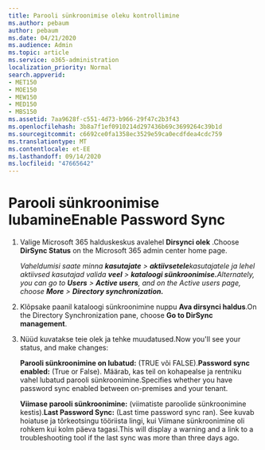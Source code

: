 ```yaml
---
title: Parooli sünkroonimise oleku kontrollimine
ms.author: pebaum
author: pebaum
ms.date: 04/21/2020
ms.audience: Admin
ms.topic: article
ms.service: o365-administration
localization_priority: Normal
search.appverid:
- MET150
- MOE150
- MEW150
- MED150
- MBS150
ms.assetid: 7aa9628f-c551-4d73-b966-29f47c2b3f43
ms.openlocfilehash: 3b8a7f1ef0910214d297436b69c3699264c39b1d
ms.sourcegitcommit: c6692ce0fa1358ec3529e59ca0ecdfdea4cdc759
ms.translationtype: MT
ms.contentlocale: et-EE
ms.lasthandoff: 09/14/2020
ms.locfileid: "47665642"
---
```

# <a name="enable-password-sync"></a><span data-ttu-id="0eae0-102">Parooli sünkroonimise lubamine</span><span class="sxs-lookup"><span data-stu-id="0eae0-102">Enable Password Sync</span></span>

1.  <span data-ttu-id="0eae0-103">Valige Microsoft 365 halduskeskus avalehel **Dirsynci olek** .</span><span class="sxs-lookup"><span data-stu-id="0eae0-103">Choose **DirSync Status** on the Microsoft 365 admin center home page.</span></span> 
    
     <span data-ttu-id="0eae0-104">*Vaheldumisi saate minna **kasutajate** \> **aktiivsetele**kasutajatele ja lehel aktiivsed kasutajad valida **veel** \> **kataloogi sünkroonimise.***</span><span class="sxs-lookup"><span data-stu-id="0eae0-104">*Alternately, you can go to **Users** \> **Active users**, and on the Active users page, choose **More** \> **Directory synchronization.***</span></span> 
    
2. <span data-ttu-id="0eae0-105">Klõpsake paanil kataloogi sünkroonimine nuppu **Ava dirsynci haldus**.</span><span class="sxs-lookup"><span data-stu-id="0eae0-105">On the Directory Synchronization pane, choose **Go to DirSync management**.</span></span> 
    
3. <span data-ttu-id="0eae0-106">Nüüd kuvatakse teie olek ja tehke muudatused.</span><span class="sxs-lookup"><span data-stu-id="0eae0-106">Now you'll see your status, and make changes:</span></span>
    
    <span data-ttu-id="0eae0-107">**Parooli sünkroonimine on lubatud:** (TRUE või FALSE).</span><span class="sxs-lookup"><span data-stu-id="0eae0-107">**Password sync enabled:** (True or False).</span></span> <span data-ttu-id="0eae0-108">Määrab, kas teil on kohapealse ja rentniku vahel lubatud parooli sünkroonimine.</span><span class="sxs-lookup"><span data-stu-id="0eae0-108">Specifies whether you have password sync enabled between on-premises and your tenant.</span></span> 
    
    <span data-ttu-id="0eae0-109">**Viimase parooli sünkroonimine:** (viimatiste paroolide sünkroonimine kestis).</span><span class="sxs-lookup"><span data-stu-id="0eae0-109">**Last Password Sync:** (Last time password sync ran).</span></span> <span data-ttu-id="0eae0-110">See kuvab hoiatuse ja tõrkeotsingu tööriista lingi, kui Viimane sünkroonimine oli rohkem kui kolm päeva tagasi.</span><span class="sxs-lookup"><span data-stu-id="0eae0-110">This will display a warning and a link to a troubleshooting tool if the last sync was more than three days ago.</span></span> 
    

